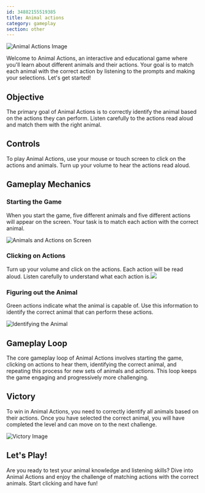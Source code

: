 ```yaml
---
id: 34882155519385
title: Animal actions
category: gameplay
section: other
---
```

![Animal Actions Image](https://help.studycat.com/hc/article_attachments/34882188453017)

Welcome to Animal Actions, an interactive and educational game where you'll learn about different animals and their actions. Your goal is to match each animal with the correct action by listening to the prompts and making your selections. Let's get started!

## Objective

The primary goal of Animal Actions is to correctly identify the animal based on the actions they can perform. Listen carefully to the actions read aloud and match them with the right animal.

## Controls

To play Animal Actions, use your mouse or touch screen to click on the actions and animals. Turn up your volume to hear the actions read aloud.

## Gameplay Mechanics

### Starting the Game

When you start the game, five different animals and five different actions will appear on the screen. Your task is to match each action with the correct animal.

![Animals and Actions on Screen](https://help.studycat.com/hc/article_attachments/34882188453017)

### Clicking on Actions

Turn up your volume and click on the actions. Each action will be read aloud. Listen carefully to understand what each action is.![](https://help.studycat.com/hc/article_attachments/35127586834841)

### Figuring out the Animal

Green actions indicate what the animal is capable of. Use this information to identify the correct animal that can perform these actions.

![Identifying the Animal](https://help.studycat.com/hc/article_attachments/34882188459545)

## Gameplay Loop

The core gameplay loop of Animal Actions involves starting the game, clicking on actions to hear them, identifying the correct animal, and repeating this process for new sets of animals and actions. This loop keeps the game engaging and progressively more challenging.

## Victory

To win in Animal Actions, you need to correctly identify all animals based on their actions. Once you have selected the correct animal, you will have completed the level and can move on to the next challenge.

![Victory Image](https://help.studycat.com/hc/article_attachments/34882155516441)

## Let's Play!

Are you ready to test your animal knowledge and listening skills? Dive into Animal Actions and enjoy the challenge of matching actions with the correct animals. Start clicking and have fun!